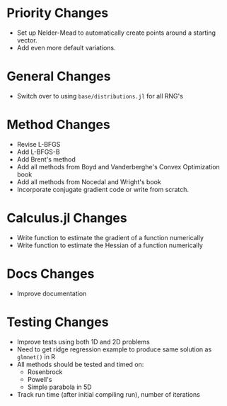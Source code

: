 # Priority Changes
* Set up Nelder-Mead to automatically create points around a starting vector.
* Add even more default variations.

# General Changes
* Switch over to using `base/distributions.jl` for all RNG's

# Method Changes
* Revise L-BFGS
* Add L-BFGS-B
* Add Brent's method
* Add all methods from Boyd and Vanderberghe's Convex Optimization book
* Add all methods from Nocedal and Wright's book
* Incorporate conjugate gradient code or write from scratch.

# Calculus.jl Changes
* Write function to estimate the gradient of a function numerically
* Write function to estimate the Hessian of a function numerically

# Docs Changes
* Improve documentation

# Testing Changes
* Improve tests using both 1D and 2D problems
* Need to get ridge regression example to produce same solution as `glmnet()` in R
* All methods should be tested and timed on:
  * Rosenbrock
  * Powell's
  * Simple parabola in 5D
* Track run time (after initial compiling run), number of iterations
